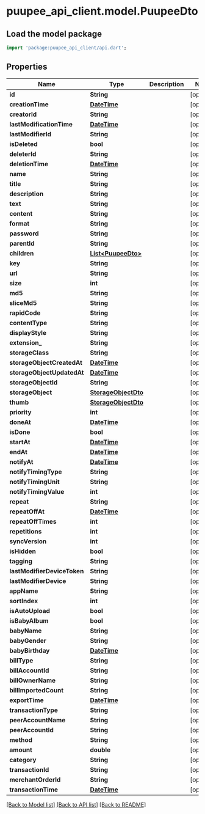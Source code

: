 # puupee_api_client.model.PuupeeDto

## Load the model package
```dart
import 'package:puupee_api_client/api.dart';
```

## Properties
Name | Type | Description | Notes
------------ | ------------- | ------------- | -------------
**id** | **String** |  | [optional] 
**creationTime** | [**DateTime**](DateTime.md) |  | [optional] 
**creatorId** | **String** |  | [optional] 
**lastModificationTime** | [**DateTime**](DateTime.md) |  | [optional] 
**lastModifierId** | **String** |  | [optional] 
**isDeleted** | **bool** |  | [optional] 
**deleterId** | **String** |  | [optional] 
**deletionTime** | [**DateTime**](DateTime.md) |  | [optional] 
**name** | **String** |  | [optional] 
**title** | **String** |  | [optional] 
**description** | **String** |  | [optional] 
**text** | **String** |  | [optional] 
**content** | **String** |  | [optional] 
**format** | **String** |  | [optional] 
**password** | **String** |  | [optional] 
**parentId** | **String** |  | [optional] 
**children** | [**List&lt;PuupeeDto&gt;**](PuupeeDto.md) |  | [optional] 
**key** | **String** |  | [optional] 
**url** | **String** |  | [optional] 
**size** | **int** |  | [optional] 
**md5** | **String** |  | [optional] 
**sliceMd5** | **String** |  | [optional] 
**rapidCode** | **String** |  | [optional] 
**contentType** | **String** |  | [optional] 
**displayStyle** | **String** |  | [optional] 
**extension_** | **String** |  | [optional] 
**storageClass** | **String** |  | [optional] 
**storageObjectCreatedAt** | [**DateTime**](DateTime.md) |  | [optional] 
**storageObjectUpdatedAt** | [**DateTime**](DateTime.md) |  | [optional] 
**storageObjectId** | **String** |  | [optional] 
**storageObject** | [**StorageObjectDto**](StorageObjectDto.md) |  | [optional] 
**thumb** | [**StorageObjectDto**](StorageObjectDto.md) |  | [optional] 
**priority** | **int** |  | [optional] 
**doneAt** | [**DateTime**](DateTime.md) |  | [optional] 
**isDone** | **bool** |  | [optional] 
**startAt** | [**DateTime**](DateTime.md) |  | [optional] 
**endAt** | [**DateTime**](DateTime.md) |  | [optional] 
**notifyAt** | [**DateTime**](DateTime.md) |  | [optional] 
**notifyTimingType** | **String** |  | [optional] 
**notifyTimingUnit** | **String** |  | [optional] 
**notifyTimingValue** | **int** |  | [optional] 
**repeat** | **String** |  | [optional] 
**repeatOffAt** | [**DateTime**](DateTime.md) |  | [optional] 
**repeatOffTimes** | **int** |  | [optional] 
**repetitions** | **int** |  | [optional] 
**syncVersion** | **int** |  | [optional] 
**isHidden** | **bool** |  | [optional] 
**tagging** | **String** |  | [optional] 
**lastModifierDeviceToken** | **String** |  | [optional] 
**lastModifierDevice** | **String** |  | [optional] 
**appName** | **String** |  | [optional] 
**sortIndex** | **int** |  | [optional] 
**isAutoUpload** | **bool** |  | [optional] 
**isBabyAlbum** | **bool** |  | [optional] 
**babyName** | **String** |  | [optional] 
**babyGender** | **String** |  | [optional] 
**babyBirthday** | [**DateTime**](DateTime.md) |  | [optional] 
**billType** | **String** |  | [optional] 
**billAccountId** | **String** |  | [optional] 
**billOwnerName** | **String** |  | [optional] 
**billImportedCount** | **String** |  | [optional] 
**exportTime** | [**DateTime**](DateTime.md) |  | [optional] 
**transactionType** | **String** |  | [optional] 
**peerAccountName** | **String** |  | [optional] 
**peerAccountId** | **String** |  | [optional] 
**method** | **String** |  | [optional] 
**amount** | **double** |  | [optional] 
**category** | **String** |  | [optional] 
**transactionId** | **String** |  | [optional] 
**merchantOrderId** | **String** |  | [optional] 
**transactionTime** | [**DateTime**](DateTime.md) |  | [optional] 

[[Back to Model list]](../README.md#documentation-for-models) [[Back to API list]](../README.md#documentation-for-api-endpoints) [[Back to README]](../README.md)


